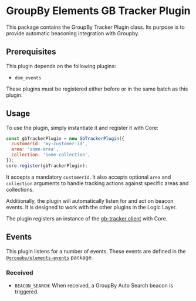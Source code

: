 # GroupBy Elements GB Tracker Plugin

This package contains the GroupBy Tracker Plugin class. Its purpose is to provide automatic beaconing integration with Groupby.

## Prerequisites

This plugin depends on the following plugins:

- `dom_events`

These plugins must be registered either before or in the same batch as
this plugin.

## Usage

To use the plugin, simply instantiate it and register it with Core:

```js
const gbTrackerPlugin = new GbTrackerPlugin({
  customerId: 'my-customer-id',
  area: 'some-area',
  collection: 'some-collection',
});
core.register(gbTrackerPlugin);
```

It accepts a mandatory `customerId`. It also accepts optional `area` and `collection`
arguments to handle tracking actions against specific areas and collections.

Additionally, the plugin will automatically listen for and act on beacon events.
It is designed to work with the other plugins in the Logic Layer.

The plugin registers an instance of the [gb-tracker client](https://www.npmjs.com/package/gb-tracker-client) with Core.

## Events

This plugin listens for a number of events.
These events are defined in the [`@groupby/elements-events`][elements-events] package.

[elements-events]: https://github.com/groupby/elements-events

### Received

* `BEACON_SEARCH`: When received, a GroupBy Auto Search beacon is triggered.
